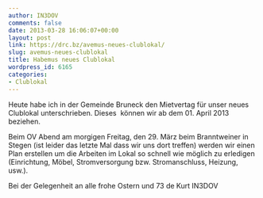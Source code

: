 ```yaml
---
author: IN3DOV
comments: false
date: 2013-03-28 16:06:07+00:00
layout: post
link: https://drc.bz/avemus-neues-clublokal/
slug: avemus-neues-clublokal
title: Habemus neues Clublokal
wordpress_id: 6165
categories:
- Clublokal
---
```


Heute habe ich in der Gemeinde Bruneck den Mietvertag für unser neues Clublokal unterschrieben. Dieses  können wir ab dem 01. April 2013 beziehen. 

Beim OV Abend am morgigen Freitag, den 29. März beim Branntweiner in Stegen (ist leider das letzte Mal dass wir uns dort treffen) werden wir einen Plan erstellen um die Arbeiten im Lokal so schnell wie möglich zu erledigen (Einrichtung, Möbel, Stromversorgung bzw. Stromanschluss, Heizung, usw.).

Bei der Gelegenheit an alle frohe Ostern und 73 de Kurt IN3DOV
